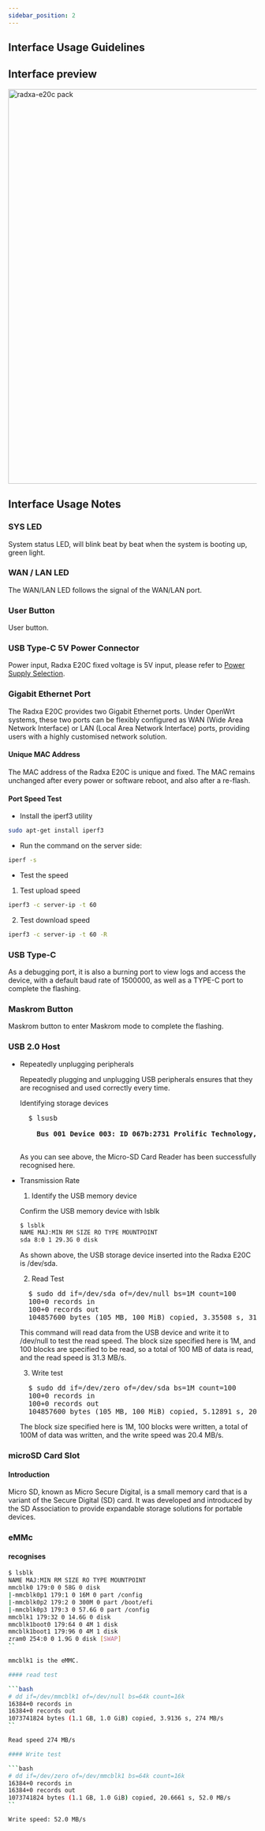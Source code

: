 ```yaml
---
sidebar_position: 2
---
```


## Interface Usage Guidelines

## Interface preview

<img src="/img/radxa-e20c/radxa-e20c-hardware-overview.webp" width="800" alt="radxa-e20c pack" />

## Interface Usage Notes

### SYS LED

System status LED, will blink beat by beat when the system is booting up, green light.

### WAN / LAN LED

The WAN/LAN LED follows the signal of the WAN/LAN port.

### User Button

User button.

### USB Type-C 5V Power Connector

Power input, Radxa E20C fixed voltage is 5V input, please refer to [Power Supply Selection](/rock2/e20c/getting-started/power-supply.md).

### Gigabit Ethernet Port

The Radxa E20C provides two Gigabit Ethernet ports. Under OpenWrt systems, these two ports can be flexibly configured as WAN (Wide Area Network Interface) or LAN (Local Area Network Interface) ports, providing users with a highly customised network solution.

#### Unique MAC Address

The MAC address of the Radxa E20C is unique and fixed. The MAC remains unchanged after every power or software reboot, and also after a re-flash.

#### Port Speed Test

- Install the iperf3 utility

```bash
sudo apt-get install iperf3
```

- Run the command on the server side:

```bash
iperf -s
```

- Test the speed

1. Test upload speed

```bash
iperf3 -c server-ip -t 60
```

2. Test download speed

```bash
iperf3 -c server-ip -t 60 -R
```

### USB Type-C

As a debugging port, it is also a burning port to view logs and access the device, with a default baud rate of 1500000, as well as a TYPE-C port to complete the flashing.

### Maskrom Button

Maskrom button to enter Maskrom mode to complete the flashing.

### USB 2.0 Host

- Repeatedly unplugging peripherals

  Repeatedly plugging and unplugging USB peripherals ensures that they are recognised and used correctly every time.

  Identifying storage devices

  <pre>
    $ lsusb
    <strong>
      Bus 001 Device 003: ID 067b:2731 Prolific Technology, Inc. USB SD Card Reader
    </strong>
  </pre>

  As you can see above, the Micro-SD Card Reader has been successfully recognised here.

- Transmission Rate

  1. Identify the USB memory device

  Confirm the USB memory device with lsblk

  ```bash
  $ lsblk
  NAME MAJ:MIN RM SIZE RO TYPE MOUNTPOINT
  sda 8:0 1 29.3G 0 disk
  ```

  As shown above, the USB storage device inserted into the Radxa E20C is /dev/sda.

  2. Read Test

  <pre>
    $ sudo dd if=/dev/sda of=/dev/null bs=1M count=100
    100+0 records in
    100+0 records out
    104857600 bytes (105 MB, 100 MiB) copied, 3.35508 s, 31.3 MB/s
  </pre>

  This command will read data from the USB device and write it to /dev/null to test the read speed. The block size specified here is 1M, and 100 blocks are specified to be read, so a total of 100 MB of data is read, and the read speed is 31.3 MB/s.

  3. Write test

  <pre>
    $ sudo dd if=/dev/zero of=/dev/sda bs=1M count=100
    100+0 records in
    100+0 records out
    104857600 bytes (105 MB, 100 MiB) copied, 5.12891 s, 20.4 MB/s
  </pre>

  The block size specified here is 1M, 100 blocks were written, a total of 100M of data was written, and the write speed was 20.4 MB/s.

### microSD Card Slot

#### Introduction

Micro SD, known as Micro Secure Digital, is a small memory card that is a variant of the Secure Digital (SD) card. It was developed and introduced by the SD Association to provide expandable storage solutions for portable devices.

### eMMc

#### recognises

```bash
$ lsblk
NAME MAJ:MIN RM SIZE RO TYPE MOUNTPOINT
mmcblk0 179:0 0 58G 0 disk
|-mmcblk0p1 179:1 0 16M 0 part /config
|-mmcblk0p2 179:2 0 300M 0 part /boot/efi
|-mmcblk0p3 179:3 0 57.6G 0 part /config
mmcblk1 179:32 0 14.6G 0 disk
mmcblk1boot0 179:64 0 4M 1 disk
mmcblk1boot1 179:96 0 4M 1 disk
zram0 254:0 0 1.9G 0 disk [SWAP]
``

mmcblk1 is the eMMC.

#### read test

```bash
# dd if=/dev/mmcblk1 of=/dev/null bs=64k count=16k
16384+0 records in
16384+0 records out
1073741824 bytes (1.1 GB, 1.0 GiB) copied, 3.9136 s, 274 MB/s
``

Read speed 274 MB/s

#### Write test

```bash
# dd if=/dev/zero of=/dev/mmcblk1 bs=64k count=16k
16384+0 records in
16384+0 records out
1073741824 bytes (1.1 GB, 1.0 GiB) copied, 20.6661 s, 52.0 MB/s
``

Write speed: 52.0 MB/s
